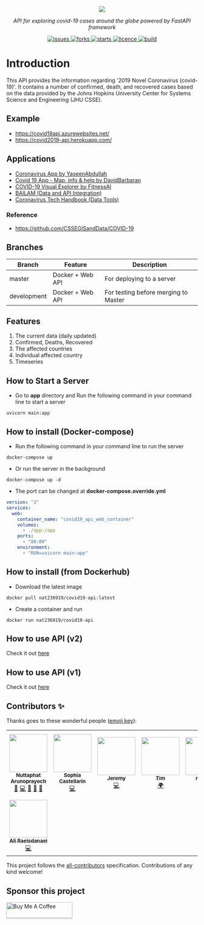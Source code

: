 <p align="center">
  <a href="https://nat236919.github.io/covid19-api/"><img src="https://i.ibb.co/Wg2yPBq/covid19-api-logo.png"></a>
</p>

<p align="center">
    <em>API for exploring covid-19 cases around the globe powered by FastAPI framework</em>
</p>

<p align="center">
  <a href="https://github.com/nat236919/covid19-api/issues" target="_blank">
      <img src="https://img.shields.io/github/issues/nat236919/covid19-api" alt="issues">
  </a>
  <a href="https://github.com/nat236919/covid19-api/network/members" target="_blank">
      <img src="https://img.shields.io/github/forks/nat236919/covid19-api" alt="forks">
  </a>
  <a href="https://github.com/nat236919/covid19-api/stargazers" target="_blank">
      <img src="https://img.shields.io/github/stars/nat236919/covid19-api" alt="starts">
  </a>
  <a href="https://github.com/nat236919/covid19-api/blob/master/LICENCE" target="_blank">
      <img src="https://img.shields.io/github/license/nat236919/covid19-api" alt="licence">
  </a>
  <a href="https://travis-ci.org/github/nat236919/covid19-api" target="_blank">
      <img src="https://travis-ci.com/nat236919/covid19-api.svg?branch=master" alt="build">
  </a>
</p>

# Introduction

This API provides the information regarding '2019 Novel Coronavirus (covid-19)'. It contains a number of confirmed, death, and recovered cases based on the data provided by the Johns Hopkins University Center for Systems Science and Engineering (JHU CSSE).

## Example

- https://covid19api.azurewebsites.net/
- https://covid2019-api.herokuapp.com/

## Applications

- [Coronavirus App by YaseenAbdullah](https://github.com/YaseenAbdullah/coronavirus)
- [Covid 19 App - Map, info & help by DavidBarbaran](https://github.com/DavidBarbaran/Covid19App)
- [COVID-19 Visual Explorer by FitnessAI](https://www.fitnessai.com/covid-19-charts-coronavirus-growth-rate-visual-explorer)
- [BAILAM (Data and API Integration)](https://www.bailam.com/covid19)
- [Coronavirus Tech Handbook (Data Tools)](https://coronavirustechhandbook.com/data-tools)

### Reference

- https://github.com/CSSEGISandData/COVID-19

## Branches

| Branch      | Feature          | Description                          |
| ----------- | ---------------- | ------------------------------------ |
| master      | Docker + Web API | For deploying to a server            |
| development | Docker + Web API | For testing before merging to Master |

## Features

1. The current data (daily updated)
2. Confirmed, Deaths, Recovered
3. The affected countries
4. Individual affected country
5. Timeseries

## How to Start a Server

- Go to **app** directory and Run the following command in your command line to start a server

```console
uvicorn main:app
```

## How to install (Docker-compose)

- Run the following command in your command line to run the server

```console
docker-compose up
```

- Or run the server in the background

```console
docker-compose up -d
```

- The port can be changed at <b>docker-compose.override.yml</b>

```yml
version: "3"
services:
  web:
    container_name: "covid19_api_web_container"
    volumes:
      - ./app:/app
    ports:
      - "80:80"
    environment:
      - "RUN=uvicorn main:app"
```

## How to install (from Dockerhub)

- Download the latest image

```console
docker pull nat236919/covid19-api:latest
```

- Create a container and run

```console
docker run nat236919/covid19-api
```

## How to use API (v2)

Check it out [here](./app/docs/api_docs/v2.md)

## How to use API (v1)

Check it out [here](./app/docs/api_docs/v1.md)

## Contributors ✨

Thanks goes to these wonderful people ([emoji key](https://allcontributors.org/docs/en/emoji-key)):

<!-- ALL-CONTRIBUTORS-LIST:START - Do not remove or modify this section -->
<!-- prettier-ignore-start -->
<!-- markdownlint-disable -->
<table>
  <tr>
    <td align="center"><a href="https://nuttaphat.com"><img src="https://avatars0.githubusercontent.com/u/9074112?v=4?s=100" width="100px;" alt=""/><br /><sub><b>Nuttaphat Arunoprayoch</b></sub></a><br /><a href="#maintenance-nat236919" title="Maintenance">🚧</a> <a href="https://github.com/nat236919/covid19-api/commits?author=nat236919" title="Code">💻</a> <a href="https://github.com/nat236919/covid19-api/issues?q=author%3Anat236919" title="Bug reports">🐛</a> <a href="https://github.com/nat236919/covid19-api/commits?author=nat236919" title="Documentation">📖</a> <a href="https://github.com/nat236919/covid19-api/pulls?q=is%3Apr+reviewed-by%3Anat236919" title="Reviewed Pull Requests">👀</a></td>
    <td align="center"><a href="https://github.com/soapy1"><img src="https://avatars0.githubusercontent.com/u/976973?v=4?s=100" width="100px;" alt=""/><br /><sub><b>Sophia Castellarin</b></sub></a><br /><a href="https://github.com/nat236919/covid19-api/commits?author=soapy1" title="Code">💻</a></td>
    <td align="center"><a href="https://keybase.io/endoffile78"><img src="https://avatars2.githubusercontent.com/u/11342054?v=4?s=100" width="100px;" alt=""/><br /><sub><b>Jeremy</b></sub></a><br /><a href="https://github.com/nat236919/covid19-api/commits?author=endoffile78" title="Code">💻</a></td>
    <td align="center"><a href="https://github.com/ChooseYourPlan"><img src="https://avatars2.githubusercontent.com/u/32968964?v=4?s=100" width="100px;" alt=""/><br /><sub><b>Tim</b></sub></a><br /><a href="#translation-ChooseYourPlan" title="Translation">🌍</a></td>
    <td align="center"><a href="https://github.com/melsaa"><img src="https://avatars0.githubusercontent.com/u/32761948?v=4?s=100" width="100px;" alt=""/><br /><sub><b>melsaa</b></sub></a><br /><a href="https://github.com/nat236919/covid19-api/commits?author=melsaa" title="Code">💻</a></td>
    <td align="center"><a href="https://github.com/owen-duncan-snobel"><img src="https://avatars.githubusercontent.com/u/43126781?v=4?s=100" width="100px;" alt=""/><br /><sub><b>owen-duncan-snobel</b></sub></a><br /><a href="https://github.com/nat236919/covid19-api/commits?author=owen-duncan-snobel" title="Code">💻</a> <a href="https://github.com/nat236919/covid19-api/commits?author=owen-duncan-snobel" title="Documentation">📖</a> <a href="#financial-owen-duncan-snobel" title="Financial">💵</a></td>
    <td align="center"><a href="https://www.linkedin.com/in/maria-sitkovets-03994b159/"><img src="https://avatars.githubusercontent.com/u/28634142?v=4?s=100" width="100px;" alt=""/><br /><sub><b>Maria Sitkovets</b></sub></a><br /><a href="https://github.com/nat236919/covid19-api/commits?author=mSitkovets" title="Code">💻</a></td>
  </tr>
  <tr>
    <td align="center"><a href="https://github.com/aliraeisdanaei"><img src="https://avatars.githubusercontent.com/u/57504158?v=4?s=100" width="100px;" alt=""/><br /><sub><b>Ali Raeisdanaei</b></sub></a><br /><a href="https://github.com/nat236919/covid19-api/commits?author=aliraeisdanaei" title="Code">💻</a></td>
  </tr>
</table>

<!-- markdownlint-restore -->
<!-- prettier-ignore-end -->

<!-- ALL-CONTRIBUTORS-LIST:END -->

This project follows the [all-contributors](https://github.com/all-contributors/all-contributors) specification. Contributions of any kind welcome!

## Sponsor this project

<a href="https://www.buymeacoffee.com/HdYFLQU" target="_blank"><img src="https://www.buymeacoffee.com/assets/img/custom_images/orange_img.png" alt="Buy Me A Coffee" style="height: 41px !important;width: 174px !important;box-shadow: 0px 3px 2px 0px rgba(190, 190, 190, 0.5) !important;" ></a>
